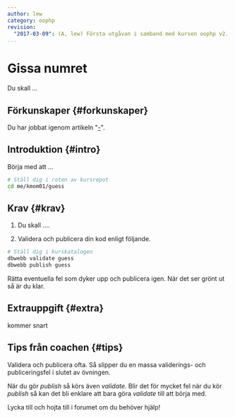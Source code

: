 ```yaml
---
author: lew
category: oophp
revision:
  "2017-03-09": (A, lew) Första utgåvan i samband med kursen oophp v2.
...
```

Gissa numret
==================================

Du skall ...

<!--more-->



Förkunskaper {#forkunskaper}
-----------------------

Du har jobbat igenom artikeln "[-](kunskap/-)".



Introduktion {#intro}
-----------------------

Börja med att ...

```bash
# Ställ dig i roten av kursrepot
cd me/kmom01/guess

```



Krav {#krav}
-----------------------

1. Du skall ....

1. Validera och publicera din kod enligt följande.

```bash
# Ställ dig i kurskatalogen
dbwebb validate guess
dbwebb publish guess
```

Rätta eventuella fel som dyker upp och publicera igen. När det ser grönt ut så är du klar.



Extrauppgift {#extra}
-----------------------

kommer snart



Tips från coachen {#tips}
-----------------------

Validera och publicera ofta. Så slipper du en massa validerings- och publiceringsfel i slutet av övningen.

När du gör *publish* så körs även *validate*. Blir det för mycket fel när du kör *publish* så kan det bli enklare att bara göra *validate* till att börja med.

Lycka till och hojta till i forumet om du behöver hjälp!
